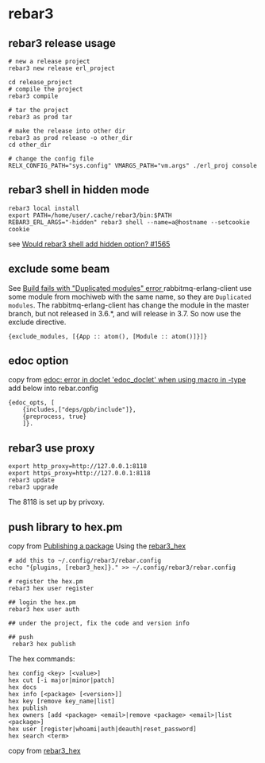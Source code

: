 # rebar3

## rebar3 release usage

``` shell
# new a release project
rebar3 new release erl_project

cd release_project
# compile the project
rebar3 compile

# tar the project
rebar3 as prod tar

# make the release into other dir
rebar3 as prod release -o other_dir
cd other_dir

# change the config file
RELX_CONFIG_PATH="sys.config" VMARGS_PATH="vm.args" ./erl_proj console
```

## rebar3 shell in hidden mode

``` shell
rebar3 local install
export PATH=/home/user/.cache/rebar3/bin:$PATH
REBAR3_ERL_ARGS="-hidden" rebar3 shell --name=a@hostname --setcookie cookie
```
see [Would rebar3 shell add hidden option? #1565](https://github.com/erlang/rebar3/issues/1565)


## exclude some beam
See [Build fails with "Duplicated modules" error ](https://github.com/erlware/relx/issues/463)
rabbitmq-erlang-client use some module from mochiweb with the same name, so they are `Duplicated modules`.
The rabbitmq-erlang-client has change the module in the master branch, but not released in 3.6.*, and will release in 3.7.
So now use the exclude directive.
```
{exclude_modules, [{App :: atom(), [Module :: atom()]}]}
```

## edoc option
copy from [edoc: error in doclet 'edoc_doclet' when using macro in -type](http://erlang.org/pipermail/erlang-questions/2015-October/086562.html)
add below into rebar.config
```
{edoc_opts, [
    {includes,["deps/gpb/include"]},
    {preprocess, true}
    ]}.
```
## rebar3 use proxy

``` shell
export http_proxy=http://127.0.0.1:8118
export https_proxy=http://127.0.0.1:8118
rebar3 update
rebar3 upgrade
```
The 8118 is set up by privoxy.

## push library to hex.pm
copy from [Publishing a package](https://github.com/tsloughter/rebar3_hex)
Using the [rebar3_hex](https://github.com/tsloughter/rebar3_hex)
``` shell
# add this to ~/.config/rebar3/rebar.config
echo "{plugins, [rebar3_hex]}." >> ~/.config/rebar3/rebar.config

# register the hex.pm
rebar3 hex user register

## login the hex.pm
rebar3 hex user auth

## under the project, fix the code and version info

## push
 rebar3 hex publish

```
The hex commands:

``` shell
hex config <key> [<value>]
hex cut [-i major|minor|patch]
hex docs
hex info [<package> [<version>]]
hex key [remove key_name|list]
hex publish
hex owners [add <package> <email>|remove <package> <email>|list <package>]
hex user [register|whoami|auth|deauth|reset_password]
hex search <term>
```
copy from [rebar3_hex](https://github.com/tsloughter/rebar3_hex)
